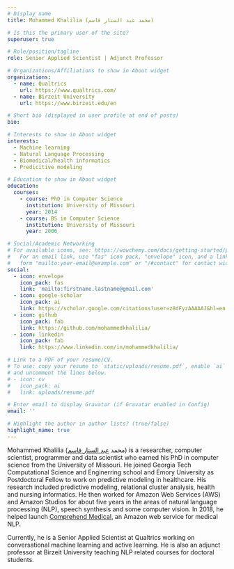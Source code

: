```yaml
---
# Display name
title: Mohammed Khalilia (محمد عبد الستار قاسم)

# Is this the primary user of the site?
superuser: true

# Role/position/tagline
role: Senior Applied Scientist | Adjunct Professor

# Organizations/Affiliations to show in About widget
organizations:
  - name: Qualtrics
    url: https://www.qualtrics.com/
  - name: Birzeit University
    url: https://www.birzeit.edu/en

# Short bio (displayed in user profile at end of posts)
bio: 

# Interests to show in About widget
interests:
  - Machine learning
  - Natural Language Processing
  - Biomedical/health informatics
  - Predicitive modeling

# Education to show in About widget
education:
  courses:
    - course: PhD in Computer Science
      institution: University of Missouri
      year: 2014
    - course: BS in Computer Science
      institution: University of Missouri
      year: 2006

# Social/Academic Networking
# For available icons, see: https://wowchemy.com/docs/getting-started/page-builder/#icons
#   For an email link, use "fas" icon pack, "envelope" icon, and a link in the
#   form "mailto:your-email@example.com" or "/#contact" for contact widget.
social:
  - icon: envelope
    icon_pack: fas
    link: 'mailto:firstname.lastname@gmail.com'
  - icon: google-scholar
    icon_pack: ai
    link: https://scholar.google.com/citations?user=z8dFyzAAAAAJ&hl=en
  - icon: github
    icon_pack: fab
    link: https://github.com/mohammedkhalilia/
  - icon: linkedin
    icon_pack: fab
    link: https://www.linkedin.com/in/mohammedkhalilia/

# Link to a PDF of your resume/CV.
# To use: copy your resume to `static/uploads/resume.pdf`, enable `ai` icons in `params.toml`,
# and uncomment the lines below.
# - icon: cv
#   icon_pack: ai
#   link: uploads/resume.pdf

# Enter email to display Gravatar (if Gravatar enabled in Config)
email: ''

# Highlight the author in author lists? (true/false)
highlight_name: true
---
```


Mohammed Khalilia (محمد [عبد الستار قاسم](https://ar.wikipedia.org/wiki/%D8%B9%D8%A8%D8%AF_%D8%A7%D9%84%D8%B3%D8%AA%D8%A7%D8%B1_%D9%82%D8%A7%D8%B3%D9%85))  is a researcher, computer scientist, programmer and data scientist who earned his PhD in computer science from 
the University of Missouri. He joined Georgia Tech Computational Science and Enginerring school and Emory University as Postdoctoral 
Fellow to work on predictive modeling in healthcare. His research included predictive modeling, relational cluster analysis, 
health and nursing informatics. He then worked for Amazon Web Services (AWS) and Amazon Studios for about five years in the areas
of natural language processing (NLP), speech synthesis and some computer vision. In 2018, he helped launch [Comprehend Medical](https://aws.amazon.com/comprehend/medical/), 
an Amazon web service for medical NLP.

Currently, he is a Senior Applied Scientist at Qualtrics working on conversational machine learning and active learning. He is also
an adjunct professor at Birzeit University teaching NLP related courses for doctoral students.
